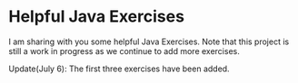 # Helpful Java Exercises
I am sharing with you some helpful Java Exercises. Note that this project is still a work in progress as we continue to add more exercises.

Update(July 6): The first three exercises have been added.
